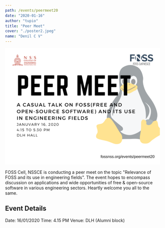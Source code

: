 ```yaml
---
path: /events/peermeet20
date: "2020-01-16"
author: "tupio"
title: "Peer Meet"
cover: "./poster2.jpeg"
name: "Denil C V"
---
```


![Poster](./poster2.jpeg)

FOSS Cell, NSSCE is conducting a peer meet on the topic "Relevance of FOSS and its use in engineering fields". The event hopes to encompass discussion on applications and wide opportunities of free & open-source software in various engineering sectors.
Heartly welcome you all to the same.

## Event Details

Date: 16/01/2020
Time: 4.15 PM
Venue: DLH (Alumni block)
